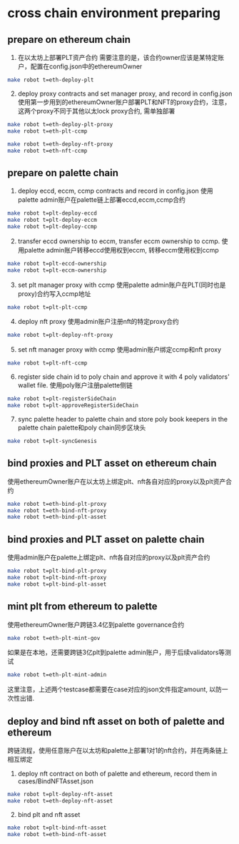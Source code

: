 # cross chain environment preparing

## prepare on ethereum chain

1. 在以太坊上部署PLT资产合约
需要注意的是，该合约owner应该是某特定账户，配置在config.json中的ethereumOwner
```bash
make robot t=eth-deploy-plt
```

2. deploy proxy contracts and set manager proxy, and record in config.json
使用第一步用到的ethereumOwner账户部署PLT和NFT的proxy合约，注意，这两个proxy不同于其他以太lock proxy合约, 需单独部署
```bash
make robot t=eth-deploy-plt-proxy
make robot t=eth-plt-ccmp

make robot t=eth-deploy-nft-proxy
make robot t=eth-nft-ccmp
```

## prepare on palette chain
1. deploy eccd, eccm, ccmp contracts and record in config.json
使用palette admin账户在palette链上部署eccd,eccm,ccmp合约
```bash
make robot t=plt-deploy-eccd
make robot t=plt-deploy-eccm
make robot t=plt-deploy-ccmp
```

2. transfer eccd ownership to eccm, transfer eccm ownership to ccmp.
使用palette admin账户转移eccd使用权到eccm, 转移eccm使用权到ccmp
```bash
make robot t=plt-eccd-ownership
make robot t=plt-eccm-ownership
```

3. set plt manager proxy with ccmp
使用palette admin账户在PLT(同时也是proxy)合约写入ccmp地址
```bash
make robot t=plt-plt-ccmp
```

4. deploy nft proxy
使用admin账户注册nft的特定proxy合约
```bash
make robot t=plt-deploy-nft-proxy
```

5. set nft manager proxy with ccmp
使用admin账户绑定ccmp和nft proxy
```bash
make robot t=plt-nft-ccmp
```

6. register side chain id to poly chain and approve it with 4 poly validators' wallet file.
使用poly账户注册palette侧链
```bash
make robot t=plt-registerSideChain
make robot t=plt-approveRegisterSideChain
```

7. sync palette header to palette chain and store poly book keepers in the palette chain
palette和poly chain同步区块头
```bash
make robot t=plt-syncGenesis
```

## bind proxies and PLT asset on ethereum chain
使用ethereumOwner账户在以太坊上绑定plt、nft各自对应的proxy以及plt资产合约
```bash
make robot t=eth-bind-plt-proxy
make robot t=eth-bind-nft-proxy
make robot t=eth-bind-plt-asset
```

## bind proxies and PLT asset on palette chain
使用admin账户在palette上绑定plt、nft各自对应的proxy以及plt资产合约
```bash
make robot t=plt-bind-plt-proxy
make robot t=plt-bind-nft-proxy
make robot t=plt-bind-plt-asset
```

## mint plt from ethereum to palette
使用ethereumOwner账户跨链3.4亿到palette governance合约
```bash
make robot t=eth-plt-mint-gov
```
如果是在本地，还需要跨链3亿plt到palette admin账户，用于后续validators等测试
```bash
make robot t=eth-plt-mint-admin
```
这里注意，上述两个testcase都需要在case对应的json文件指定amount, 以防一次性出错.

## deploy and bind nft asset on both of palette and ethereum
跨链流程，使用任意账户在以太坊和palette上部署1对1的nft合约，并在两条链上相互绑定
1. deploy nft contract on both of palette and ethereum, record them in cases/BindNFTAsset.json
```bash
make robot t=plt-deploy-nft-asset
make robot t=eth-deploy-nft-asset
```   

2. bind plt and nft asset
```bash
make robot t=plt-bind-nft-asset
make robot t=eth-bind-nft-asset
```